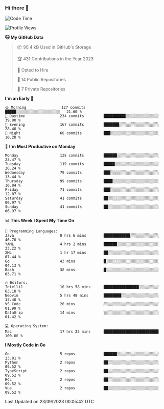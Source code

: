 ### Hi there 👋
<!--![visitors](https://visitor-badge.glitch.me/badge?page_id=d0zingcat)-->
<!--
**d0zingcat/d0zingcat** is a ✨ _special_ ✨ repository because its `README.md` (this file) appears on your GitHub profile.

Here are some ideas to get you started:

- 🔭 I’m currently working on ...
- 🌱 I’m currently learning ...
- 👯 I’m looking to collaborate on ...
- 🤔 I’m looking for help with ...
- 💬 Ask me about ...
- 📫 How to reach me: ...
- 😄 Pronouns: ...
- ⚡ Fun fact: ...
-->
<!--START_SECTION:waka-->
![Code Time](http://img.shields.io/badge/Code%20Time-3%2C059%20hrs%2016%20mins-blue)

![Profile Views](http://img.shields.io/badge/Profile%20Views-6-blue)

**🐱 My GitHub Data** 

> 📦 90.4 kB Used in GitHub's Storage 
 > 
> 🏆 431 Contributions in the Year 2023
 > 
> 💼 Opted to Hire
 > 
> 📜 14 Public Repositories 
 > 
> 🔑 7 Private Repositories 
 > 
**I'm an Early 🐤** 

```text
🌞 Morning                127 commits         █████░░░░░░░░░░░░░░░░░░░░   21.60 % 
🌆 Daytime                234 commits         ██████████░░░░░░░░░░░░░░░   39.80 % 
🌃 Evening                167 commits         ███████░░░░░░░░░░░░░░░░░░   28.40 % 
🌙 Night                  60 commits          ███░░░░░░░░░░░░░░░░░░░░░░   10.20 % 
```
📅 **I'm Most Productive on Monday** 

```text
Monday                   138 commits         ██████░░░░░░░░░░░░░░░░░░░   23.47 % 
Tuesday                  119 commits         █████░░░░░░░░░░░░░░░░░░░░   20.24 % 
Wednesday                79 commits          ███░░░░░░░░░░░░░░░░░░░░░░   13.44 % 
Thursday                 99 commits          ████░░░░░░░░░░░░░░░░░░░░░   16.84 % 
Friday                   71 commits          ███░░░░░░░░░░░░░░░░░░░░░░   12.07 % 
Saturday                 41 commits          ██░░░░░░░░░░░░░░░░░░░░░░░   06.97 % 
Sunday                   41 commits          ██░░░░░░░░░░░░░░░░░░░░░░░   06.97 % 
```


📊 **This Week I Spent My Time On** 

```text
💬 Programming Languages: 
Java                     8 hrs 6 mins        ████████████░░░░░░░░░░░░░   46.70 % 
YAML                     4 hrs 2 mins        ██████░░░░░░░░░░░░░░░░░░░   23.22 % 
XML                      1 hr 17 mins        ██░░░░░░░░░░░░░░░░░░░░░░░   07.44 % 
Go                       43 mins             █░░░░░░░░░░░░░░░░░░░░░░░░   04.13 % 
Bash                     38 mins             █░░░░░░░░░░░░░░░░░░░░░░░░   03.71 % 

🔥 Editors: 
IntelliJ                 10 hrs 58 mins      ████████████████░░░░░░░░░   63.18 % 
Neovim                   5 hrs 48 mins       ████████░░░░░░░░░░░░░░░░░   33.40 % 
VS Code                  20 mins             ░░░░░░░░░░░░░░░░░░░░░░░░░   01.99 % 
DataGrip                 14 mins             ░░░░░░░░░░░░░░░░░░░░░░░░░   01.42 % 

💻 Operating System: 
Mac                      17 hrs 22 mins      █████████████████████████   100.00 % 
```

**I Mostly Code in Go** 

```text
Go                       5 repos             ██████░░░░░░░░░░░░░░░░░░░   23.81 % 
Python                   2 repos             ██░░░░░░░░░░░░░░░░░░░░░░░   09.52 % 
TypeScript               2 repos             ██░░░░░░░░░░░░░░░░░░░░░░░   09.52 % 
HCL                      2 repos             ██░░░░░░░░░░░░░░░░░░░░░░░   09.52 % 
Vue                      2 repos             ██░░░░░░░░░░░░░░░░░░░░░░░   09.52 % 
```




 Last Updated on 23/09/2023 00:05:42 UTC
<!--END_SECTION:waka-->


